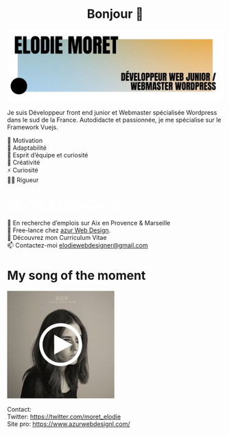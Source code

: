  <h1 align="center">Bonjour 👋</h1>

![Cover](https://github.com/elodiew/elodiew/blob/main/img/Elodie.jpg)

Je suis Développeur front end junior et Webmaster spécialisée Wordpress dans le sud de la France. Autodidacte et passionnée, je me spécialise sur le Framework Vuejs. 

💖 Motivation <br/>
🌟 Adaptabilité <br/>
🍏 Esprit d’équipe et curiosité <br/>
🙌 Créativité <br/>
⚡ Curiosité <br/>
✍🏻 Rigueur <br/>

<a title="Azur Web Design Pro" href="https://www.azurwebdesign.com/"><img alt="Azur Web Design Pro" src="https://github.com/elodiew/elodiew/blob/main/img/pro.gif" width="130" /></a> <a title="Twitter Profile" href="https://twitter.com/moret_elodie"><img alt="MY Twitter Profile" src="https://github.com/elodiew/elodiew/blob/main/img/twitter.gif" width="130" /></a>

💼 En recherche d’emplois sur Aix en Provence & Marseille <br/>
🚀 Free-lance chez [azur Web Design](https://www.azurwebdesign.com/). <br/>
🔖 Découvrez mon Curriculum Vitae <br/>
📫 Contactez-moi elodiewebdesigner@gmail.com <br/>

# My song of the moment

[![Spotify](https://github.com/elodiew/elodiew/blob/main/img/song1.jpg)](https://www.youtube.com/watch?v=BDsuR22GQPQ) <br/>

Contact:<br/>
Twitter: https://twitter.com/moret_elodie <br/>
Site pro: https://www.azurwebdesignl.com/ <br/>


